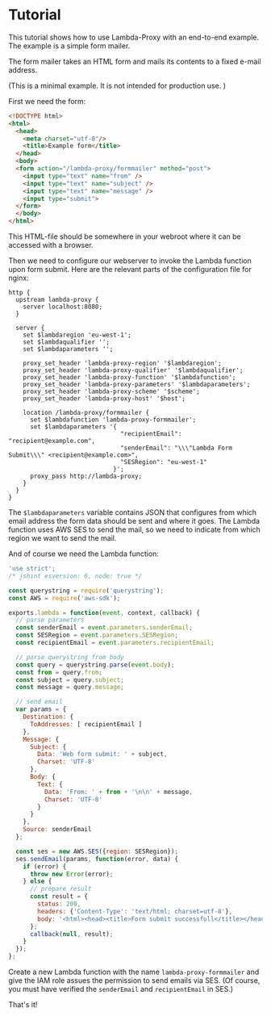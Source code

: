 # Tutorial

This tutorial shows how to use Lambda-Proxy with an end-to-end example. The example is a simple form mailer.

The form mailer takes an HTML form and mails its contents to a fixed e-mail address.

(This is a minimal example. It is not intended for production use. )

First we need the form:

```html
<!DOCTYPE html>
<html>
  <head>
    <meta charset="utf-8"/>
    <title>Example form</title>
  </head>
  <body>
  <form action="/lambda-proxy/formmailer" method="post">
    <input type="text" name="from" />
    <input type="text" name="subject" />
    <input type="text" name="message" />
    <input type="submit">
  </form>
  </body>
</html>
```

This HTML-file should be somewhere in your webroot where it can be accessed with a browser.

Then we need to configure our webserver to invoke the Lambda function upon form submit. Here are the relevant parts of the configuration file for nginx:

```
http {
  upstream lambda-proxy {
    server localhost:8080;
  }

  server {
    set $lambdaregion 'eu-west-1';
    set $lambdaqualifier '';
    set $lambdaparameters '';

    proxy_set_header 'lambda-proxy-region' '$lambdaregion';
    proxy_set_header 'lambda-proxy-qualifier' '$lambdaqualifier';
    proxy_set_header 'lambda-proxy-function' '$lambdafunction';
    proxy_set_header 'lambda-proxy-parameters' '$lambdaparameters';
    proxy_set_header 'lambda-proxy-scheme' '$scheme';
    proxy_set_header 'lambda-proxy-host' '$host';

    location /lambda-proxy/formmailer {
      set $lambdafunction 'lambda-proxy-formmailer';
      set $lambdaparameters '{
                               "recipientEmail": "recipient@example.com",
                               "senderEmail": "\\\"Lambda Form Submit\\\" <recipient@example.com>",
                               "SESRegion": "eu-west-1"
                             }';
      proxy_pass http://lambda-proxy;
    }
  }
}
```

The `$lambdaparameters` variable contains JSON that configures from which email address the form data should be sent and where it goes. The Lambda function uses AWS SES to send the mail, so we need to indicate from which region we want to send the mail.

And of course we need the Lambda function:

```JavaScript
'use strict';
/* jshint esversion: 6, node: true */

const querystring = require('querystring');
const AWS = require('aws-sdk');

exports.lambda = function(event, context, callback) {
  // parse parameters
  const senderEmail = event.parameters.senderEmail;
  const SESRegion = event.parameters.SESRegion;
  const recipientEmail = event.parameters.recipientEmail;

  // parse querystring from body
  const query = querystring.parse(event.body);
  const from = query.from;
  const subject = query.subject;
  const message = query.message;

  // send email
  var params = {
    Destination: {
      ToAddresses: [ recipientEmail ]
    },
    Message: {
      Subject: {
        Data: 'Web form submit: ' + subject,
        Charset: 'UTF-8'
      },
      Body: {
        Text: {
          Data: 'From: ' + from + '\n\n' + message,
          Charset: 'UTF-8'
        }
      }
    },
    Source: senderEmail
  };

  const ses = new AWS.SES({region: SESRegion});
  ses.sendEmail(params, function(error, data) {
    if (error) {
      throw new Error(error);
    } else {
      // prepare result
      const result = {
        status: 200,
        headers: {'Content-Type': 'text/html; charset=utf-8'},
        body: '<html><head><title>Form submit successfull</title></head><body><h1>The form has been sent.</h1></body></html>',
      };
      callback(null, result);
    }
  });
};
```

Create a new Lambda function with the name `lambda-proxy-formmailer` and give the IAM role assues the permission to send emails via SES. (Of course, you must have verified the `senderEmail` and `recipientEmail` in SES.)

That's it!
